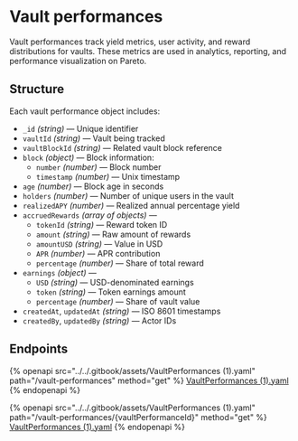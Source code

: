 # Vault performances

Vault performances track yield metrics, user activity, and reward distributions for vaults. These metrics are used in analytics, reporting, and performance visualization on Pareto.

## Structure

Each vault performance object includes:

* `_id` _(string)_ — Unique identifier
* `vaultId` _(string)_ — Vault being tracked
* `vaultBlockId` _(string)_ — Related vault block reference
* `block` _(object)_ — Block information:
  * `number` _(number)_ — Block number
  * `timestamp` _(number)_ — Unix timestamp
* `age` _(number)_ — Block age in seconds
* `holders` _(number)_ — Number of unique users in the vault
* `realizedAPY` _(number)_ — Realized annual percentage yield
* `accruedRewards` _(array of objects)_ —
  * `tokenId` _(string)_ — Reward token ID
  * `amount` _(string)_ — Raw amount of rewards
  * `amountUSD` _(string)_ — Value in USD
  * `APR` _(number)_ — APR contribution
  * `percentage` _(number)_ — Share of total reward
* `earnings` _(object)_ —
  * `USD` _(string)_ — USD-denominated earnings
  * `token` _(string)_ — Token earnings amount
  * `percentage` _(number)_ — Share of vault value
* `createdAt`, `updatedAt` _(string)_ — ISO 8601 timestamps
* `createdBy`, `updatedBy` _(string)_ — Actor IDs

## Endpoints

{% openapi src="../../.gitbook/assets/VaultPerformances (1).yaml" path="/vault-performances" method="get" %}
[VaultPerformances (1).yaml](<../../.gitbook/assets/VaultPerformances (1).yaml>)
{% endopenapi %}

{% openapi src="../../.gitbook/assets/VaultPerformances (1).yaml" path="/vault-performances/{vaultPerformanceId}" method="get" %}
[VaultPerformances (1).yaml](<../../.gitbook/assets/VaultPerformances (1).yaml>)
{% endopenapi %}
